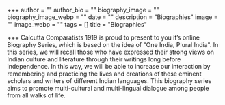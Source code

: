 +++
author = ""
author_bio = ""
biography_image = ""
biography_image_webp = ""
date = ""
description = "Biographies"
image = ""
image_webp = ""
tags = []
title = "Biographies"

+++
Calcutta Comparatists 1919 is proud to present to you it’s online Biography Series, which is based on the idea of "One India, Plural India". In this series, we will recall those who have expressed their strong views on Indian culture and literature through their writings long before independence. In this way, we will be able to increase our interaction by remembering and practicing the lives and creations of these eminent scholars and writers of different Indian languages. This biography series aims to promote multi-cultural and multi-lingual dialogue among people from all walks of life.